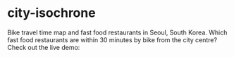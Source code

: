 # city-isochrone
Bike travel time map and fast food restaurants in Seoul, South Korea. Which fast food restaurants are within 30 minutes by bike from the city centre? Check out the live demo:

